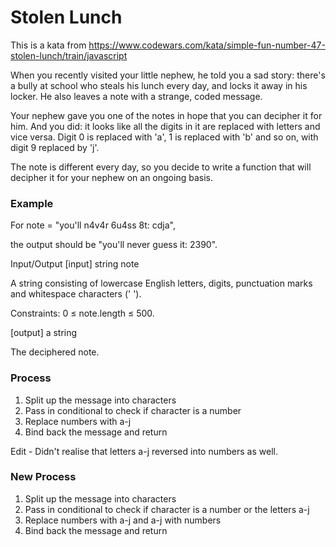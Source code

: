 # Stolen Lunch

This is a kata from https://www.codewars.com/kata/simple-fun-number-47-stolen-lunch/train/javascript

When you recently visited your little nephew, he told you a sad story: there's a bully at school who steals his lunch every day, and locks it away in his locker. He also leaves a note with a strange, coded message.

Your nephew gave you one of the notes in hope that you can decipher it for him. And you did: it looks like all the digits in it are replaced with letters and vice versa. Digit 0 is replaced with 'a', 1 is replaced with 'b' and so on, with digit 9 replaced by 'j'.

The note is different every day, so you decide to write a function that will decipher it for your nephew on an ongoing basis.

### Example
For note = "you'll n4v4r 6u4ss 8t: cdja",

the output should be "you'll never guess it: 2390".

Input/Output
[input] string note

A string consisting of lowercase English letters, digits, punctuation marks and whitespace characters (' ').

Constraints: 0 ≤ note.length ≤ 500.

[output] a string

The deciphered note.

### Process

1. Split up the message into characters
2. Pass in conditional to check if character is a number
3. Replace numbers with a-j
4. Bind back the message and return

Edit - Didn't realise that letters a-j reversed into numbers as well.

### New Process

1. Split up the message into characters
2. Pass in conditional to check if character is a number or the letters a-j
3. Replace numbers with a-j and a-j with numbers
4. Bind back the message and return

